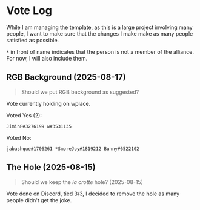 # Vote Log

While I am managing the template, as this is a large project involving many people, I want to make sure that the changes I make make as many people satisfied as possible.

`*` in front of name indicates that the person is not a member of the alliance. For now, I will also include them.

## RGB Background (2025-08-17)

> Should we put RGB background as suggested?

Vote currently holding on wplace.

Voted Yes (2):

`JiminP#3276199 w#3531135`

Voted No:

`jabashque#1706261 *SmoreJoy#1819212 Bunny#6522102`

## The Hole (2025-08-15)

> Should we keep the *la crotte* hole? (2025-08-15)

Vote done on Discord, tied 3/3, I decided to remove the hole as many people didn't get the joke.
